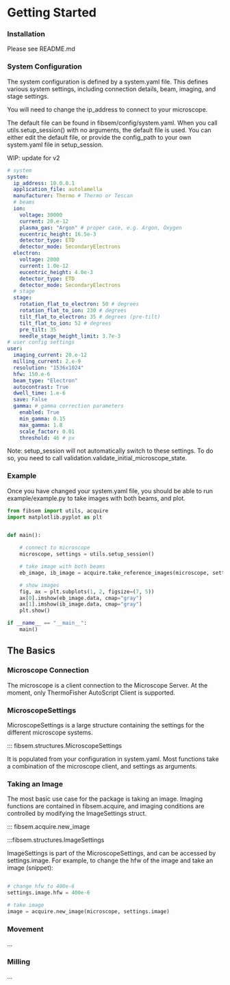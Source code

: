 # Getting Started


### Installation

Please see README.md

### System Configuration

The system configuration is defined by a system.yaml file. This defines various system settings, including connection details, beam, imaging, and stage settings. 

You will need to change the ip_address to connect to your microscope. 

The default file can be found in fibsem/config/system.yaml. When you call utils.setup_session() with no arguments, the default file is used. You can either edit the default file, or provide the config_path to your own system.yaml file in setup_session.

WIP: update for v2

```yaml
# system
system:
  ip_address: 10.0.0.1
  application_file: autolamella
  manufacturer: Thermo # Thermo or Tescan
  # beams
  ion:
    voltage: 30000
    current: 20.e-12
    plasma_gas: "Argon" # proper case, e.g. Argon, Oxygen
    eucentric_height: 16.5e-3
    detector_type: ETD
    detector_mode: SecondaryElectrons
  electron:
    voltage: 2000
    current: 1.0e-12
    eucentric_height: 4.0e-3
    detector_type: ETD
    detector_mode: SecondaryElectrons
  # stage
  stage:
    rotation_flat_to_electron: 50 # degrees
    rotation_flat_to_ion: 230 # degrees
    tilt_flat_to_electron: 35 # degrees (pre-tilt)
    tilt_flat_to_ion: 52 # degrees
    pre_tilt: 35
    needle_stage_height_limit: 3.7e-3
# user config settings
user:
  imaging_current: 20.e-12
  milling_current: 2.e-9
  resolution: "1536x1024"
  hfw: 150.e-6  
  beam_type: "Electron"
  autocontrast: True
  dwell_time: 1.e-6
  save: False
  gamma: # gamma correction parameters
    enabled: True
    min_gamma: 0.15
    max_gamma: 1.8
    scale_factor: 0.01
    threshold: 46 # px
```

Note: setup_session will not automatically switch to these settings. To do so, you need to call validation.validate_initial_microscope_state.


### Example
Once you have changed your system.yaml file, you should be able to run example/example.py to take images with both beams, and plot.

```python
from fibsem import utils, acquire
import matplotlib.pyplot as plt


def main():

    # connect to microscope
    microscope, settings = utils.setup_session()

    # take image with both beams
    eb_image, ib_image = acquire.take_reference_images(microscope, settings.image)

    # show images
    fig, ax = plt.subplots(1, 2, figsize=(7, 5))
    ax[0].imshow(eb_image.data, cmap="gray")
    ax[1].imshow(ib_image.data, cmap="gray")
    plt.show()

if __name__ == "__main__":
    main()

```

## The Basics

### Microscope Connection

The microscope is a client connection to the Microscope Server. At the moment, only ThermoFisher AutoScript Client is supported. 

### MicroscopeSettings

MicroscopeSettings is a large structure containing the settings for the different microscope systems.

::: fibsem.structures.MicroscopeSettings

It is populated from your configuration in system.yaml. Most functions take a combination of the microscope client, and settings as arguments. 

### Taking an Image

The most basic use case for the package is taking an image. Imaging functions are contained in fibsem.acquire, and imaging conditions are controlled by modifying the ImageSettings struct.

::: fibsem.acquire.new_image

:::fibsem.structures.ImageSettings

ImageSettings is part of the MicroscopeSettings, and can be accessed by settings.image. For example, to change the hfw of the image and take an image (snippet):

```python

# change hfw to 400e-6
settings.image.hfw = 400e-6

# take image
image = acquire.new_image(microscope, settings.image)


```

### Movement
...

### Milling
...